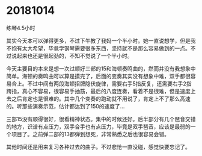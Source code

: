 # 20181014

练琴4.5小时

其实今天本可以弹得更多，不过下午教了我妈一个半小时。她一直说想学，但是我不抱有太大希望，毕竟学钢琴需要很多东西，坚持就不是那么容易做到的一点。不过说起来也还是很起劲的，不知不觉说了一个半小时。

今天主要目的本来是想一次过顺好三部的15和海顿奏鸣曲的，然而并没有我想象中简单。海顿的奏鸣曲可以算是摸完了，后面的变奏其实没有想象中难，双手都很容易合上。不过中间有两段海顿招牌隐伏旋律，需要右手5指反复，还需要右手2指跨指，真心不容易，很容易手抽筋，最后的八度连奏，看着不是很难，但是速度上去之后肯定也是很难的。其中几个变奏的跑动就不用说了，肯定上不了那么高速的。听那些演奏示范，估计都达到了150的速度了...

三部15没有顺得很好，很看精神状态。集中的时候还好。后半部分有几个琶音交错的地方，识谱有点压力，双手合手也有点压力，毕竟是双手琶音，应该是最弱的一个项目了。之前弹二部的13都弹到想死，非常熟悉之后也很容易会错。

其他时间还是用来复习各种过去的曲子。不过悲怆一直没碰，感觉快要忘记了。
